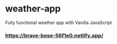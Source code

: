 # weather-app
Fully functional weather app with Vanilla JavaScript
### https://brave-bose-56f1e0.netlify.app/
